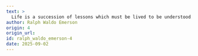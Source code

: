 ```yaml
---
text: >
  Life is a succession of lessons which must be lived to be understood.
author: Ralph Waldo Emerson
origin: 4
origin_url:
id: ralph_waldo_emerson-4
date: 2025-09-02 
---
```

